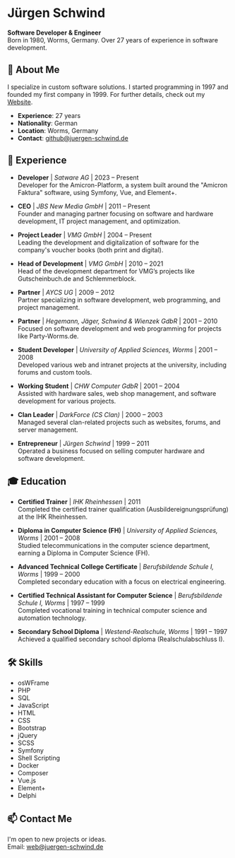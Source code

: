 # Jürgen Schwind

**Software Developer & Engineer**  
Born in 1980, Worms, Germany. Over 27 years of experience in software development.

## 📜 About Me
I specialize in custom software solutions. I started programming in 1997 and founded my first company in 1999. For further details, check out my [Website](https://juergen-schwind.de/).

- **Experience**: 27 years
- **Nationality**: German
- **Location**: Worms, Germany
- **Contact**: github@juergen-schwind.de

## 💼 Experience

- **Developer** | *Satware AG* | 2023 – Present  
  Developer for the Amicron-Platform, a system built around the "Amicron Faktura" software, using Symfony, Vue, and Element+.

- **CEO** | *JBS New Media GmbH* | 2011 – Present  
  Founder and managing partner focusing on software and hardware development, IT project management, and optimization.

- **Project Leader** | *VMG GmbH* | 2004 – Present  
  Leading the development and digitalization of software for the company's voucher books (both print and digital).

- **Head of Development** | *VMG GmbH* | 2010 – 2021  
  Head of the development department for VMG’s projects like Gutscheinbuch.de and Schlemmerblock.

- **Partner** | *AYCS UG* | 2009 – 2012  
  Partner specializing in software development, web programming, and project management.

- **Partner** | *Hegemann, Jäger, Schwind & Wienzek GdbR* | 2001 – 2010  
  Focused on software development and web programming for projects like Party-Worms.de.

- **Student Developer** | *University of Applied Sciences, Worms* | 2001 – 2008  
  Developed various web and intranet projects at the university, including forums and custom tools.

- **Working Student** | *CHW Computer GdbR* | 2001 – 2004  
  Assisted with hardware sales, web shop management, and software development for various projects.

- **Clan Leader** | *DarkForce (CS Clan)* | 2000 – 2003  
  Managed several clan-related projects such as websites, forums, and server management.

- **Entrepreneur** | *Jürgen Schwind* | 1999 – 2011  
  Operated a business focused on selling computer hardware and software development.


## 🎓 Education

- **Certified Trainer** | *IHK Rheinhessen* | 2011  
  Completed the certified trainer qualification (Ausbildereignungsprüfung) at the IHK Rheinhessen.

- **Diploma in Computer Science (FH)** | *University of Applied Sciences, Worms* | 2001 – 2008  
  Studied telecommunications in the computer science department, earning a Diploma in Computer Science (FH).

- **Advanced Technical College Certificate** | *Berufsbildende Schule I, Worms* | 1999 – 2000  
  Completed secondary education with a focus on electrical engineering.

- **Certified Technical Assistant for Computer Science** | *Berufsbildende Schule I, Worms* | 1997 – 1999  
  Completed vocational training in technical computer science and automation technology.

- **Secondary School Diploma** | *Westend-Realschule, Worms* | 1991 – 1997  
  Achieved a qualified secondary school diploma (Realschulabschluss I).


## 🛠 Skills

- osWFrame
- PHP
- SQL
- JavaScript
- HTML
- CSS
- Bootstrap
- jQuery
- SCSS
- Symfony
- Shell Scripting
- Docker
- Composer
- Vue.js
- Element+
- Delphi

## 📫 Contact Me

I'm open to new projects or ideas.  
Email: [web@juergen-schwind.de](mailto:web@juergen-schwind.de)
